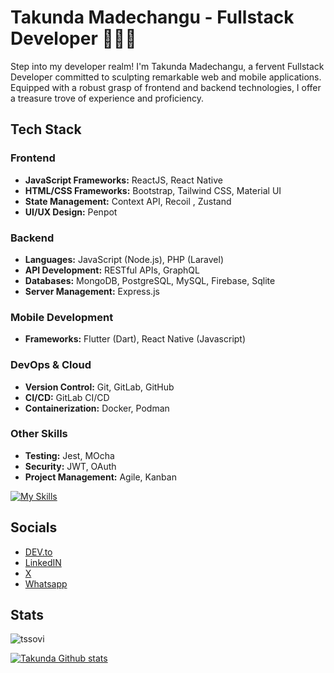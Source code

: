 # Takunda Madechangu - Fullstack Developer 👨🏾‍💻
Step into my developer realm! I'm Takunda Madechangu, a fervent Fullstack Developer committed to sculpting remarkable web and mobile applications. Equipped with a robust grasp of frontend and backend technologies, I offer a treasure trove of experience and proficiency.


## Tech Stack

### Frontend
- **JavaScript Frameworks:** ReactJS, React Native
- **HTML/CSS Frameworks:** Bootstrap, Tailwind CSS, Material UI
- **State Management:** Context API, Recoil , Zustand
- **UI/UX Design:** Penpot

### Backend
- **Languages:** JavaScript (Node.js), PHP (Laravel)
- **API Development:** RESTful APIs, GraphQL
- **Databases:** MongoDB, PostgreSQL, MySQL, Firebase, Sqlite
- **Server Management:** Express.js

### Mobile Development
- **Frameworks:** Flutter (Dart), React Native (Javascript)

### DevOps & Cloud
- **Version Control:** Git, GitLab, GitHub
- **CI/CD:** GitLab CI/CD
- **Containerization:** Docker, Podman
<!-- - **Cloud Platforms:** Google Cloud Platform, Heroku -->

### Other Skills
- **Testing:** Jest, MOcha
- **Security:** JWT, OAuth
- **Project Management:** Agile, Kanban

[![My Skills](https://skillicons.dev/icons?i=js,alpinejs,ts,html,css,tailwind,materialui,react,jest,express,nextjs,php,laravel,nodejs,python,flask,mongodb,firebase,postgres,mysql,sqlite,graphql,dart,git,docker,kubernetes,linux,bash,md,nginx,selenium,bots)](https://skillicons.dev)



## Socials
- [DEV.to](https://www.dev.to/takunda)
- [LinkedIN](https://www.linkedin.com/in/takucoder)
- [X](https://www.x.com/takucoder)
- [Whatsapp](https://wa.me/263778548832?text=Hi%20Taku)


## Stats
 
 
<p>
    <img src="https://github-profile-summary-cards.vercel.app/api/cards/profile-details?username=takumade&theme=github_dark" alt="tssovi" />
</p> 

 [![Takunda Github stats](https://github-readme-streak-stats.herokuapp.com/?user=takumade&theme=tokyonight)]()



